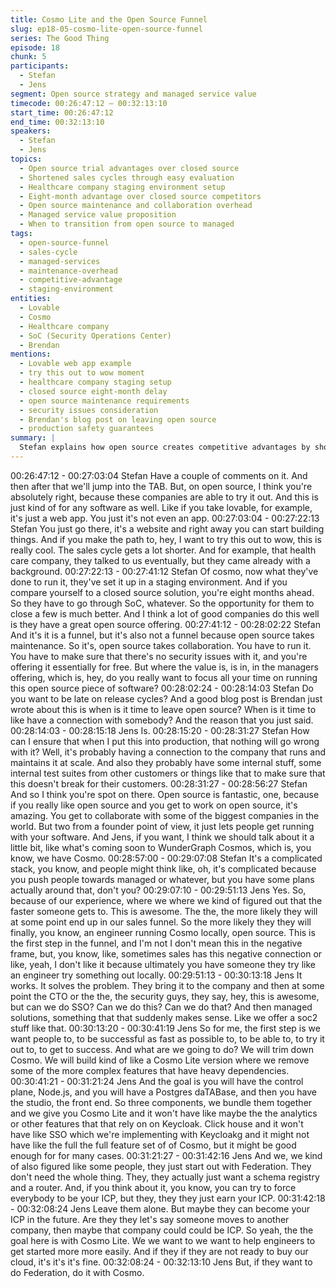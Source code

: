 ```yaml
---
title: Cosmo Lite and the Open Source Funnel
slug: ep18-05-cosmo-lite-open-source-funnel
series: The Good Thing
episode: 18
chunk: 5
participants:
  - Stefan
  - Jens
segment: Open source strategy and managed service value
timecode: 00:26:47:12 – 00:32:13:10
start_time: 00:26:47:12
end_time: 00:32:13:10
speakers:
  - Stefan
  - Jens
topics:
  - Open source trial advantages over closed source
  - Shortened sales cycles through easy evaluation
  - Healthcare company staging environment setup
  - Eight-month advantage over closed source competitors
  - Open source maintenance and collaboration overhead
  - Managed service value proposition
  - When to transition from open source to managed
tags:
  - open-source-funnel
  - sales-cycle
  - managed-services
  - maintenance-overhead
  - competitive-advantage
  - staging-environment
entities:
  - Lovable
  - Cosmo
  - Healthcare company
  - SoC (Security Operations Center)
  - Brendan
mentions:
  - Lovable web app example
  - try this out to wow moment
  - healthcare company staging setup
  - closed source eight-month delay
  - open source maintenance requirements
  - security issues consideration
  - Brendan's blog post on leaving open source
  - production safety guarantees
summary: |
  Stefan explains how open source creates competitive advantages by shortening sales cycles, using healthcare company and Lovable examples where immediate trial access led to faster adoption. He discusses the tradeoff between offering free open source versus managed services, noting that while open source requires maintenance and collaboration overhead, the value proposition lies in production safety, internal test suites, and enterprise support that managed services provide.
---
```


00:26:47:12 - 00:27:03:04
Stefan
Have a couple of comments on it. And then after that we'll jump into the TAB. But, on open
source, I think you're absolutely right, because these companies are able to try it out. And this is
just kind of for any software as well. Like if you take lovable, for example, it's just a web app.
You just it's not even an app.
00:27:03:04 - 00:27:22:13
Stefan
You just go there, it's a website and right away you can start building things. And if you make the
path to, hey, I want to try this out to wow, this is really cool. The sales cycle gets a lot shorter.
And for example, that health care company, they talked to us eventually, but they came already
with a background.
00:27:22:13 - 00:27:41:12
Stefan
Of cosmo, now what they've done to run it, they've set it up in a staging environment. And if you
compare yourself to a closed source solution, you're eight months ahead. So they have to go
through SoC, whatever. So the opportunity for them to close a few is much better. And I think a
lot of good companies do this well is they have a great open source offering.
00:27:41:12 - 00:28:02:22
Stefan
And it's it is a funnel, but it's also not a funnel because open source takes maintenance. So it's,
open source takes collaboration. You have to run it. You have to make sure that there's no
security issues with it, and you're offering it essentially for free. But where the value is, is in, in
the managers offering, which is, hey, do you really want to focus all your time on running this
open source piece of software?
00:28:02:24 - 00:28:14:03
Stefan
Do you want to be late on release cycles? And a good blog post is Brendan just wrote about this
is when is it time to leave open source? When is it time to like have a connection with
somebody? And the reason that you just said.
00:28:14:03 - 00:28:15:18
Jens
Is.
00:28:15:20 - 00:28:31:27
Stefan
How can I ensure that when I put this into production, that nothing will go wrong with it? Well, it's
probably having a connection to the company that runs and maintains it at scale. And also they
probably have some internal stuff, some internal test suites from other customers or things like
that to make sure that this doesn't break for their customers.
00:28:31:27 - 00:28:56:27
Stefan
And so I think you're spot on there. Open source is fantastic, one, because if you really like
open source and you get to work on open source, it's amazing. You get to collaborate with some
of the biggest companies in the world. But two from a founder point of view, it just lets people
get running with your software. And Jens, if you want, I think we should talk about it a little bit,
like what's coming soon to WunderGraph Cosmos, which is, you know, we have Cosmo.
00:28:57:00 - 00:29:07:08
Stefan
It's a complicated stack, you know, and people might think like, oh, it's complicated because you
push people towards managed or whatever, but you have some plans actually around that, don't
you?
00:29:07:10 - 00:29:51:13
Jens
Yes. So, because of our experience, where we where we kind of figured out that the faster
someone gets to. This is awesome. The the, the more likely they will at some point end up in our
sales funnel. So the more likely they they will finally, you know, an engineer running Cosmo
locally, open source. This is the first step in the funnel, and I'm not I don't mean this in the
negative frame, but, you know, like, sometimes sales has this negative connection or like, yeah,
I don't like it because ultimately you have someone they try like an engineer try something out
locally.
00:29:51:13 - 00:30:13:18
Jens
It works. It solves the problem. They bring it to the company and then at some point the CTO or
the the, the security guys, they say, hey, this is awesome, but can we do SSO? Can we do this?
Can we do that? And then managed solutions, something that that suddenly makes sense. Like
we offer a soc2 stuff like that.
00:30:13:20 - 00:30:41:19
Jens
So for me, the first step is we want people to, to be successful as fast as possible to, to be able
to, to try it out to, to get to success. And what are we going to do? We will trim down Cosmo. We
will build kind of like a Cosmo Lite version where we remove some of the more complex
features that have heavy dependencies.
00:30:41:21 - 00:31:21:24
Jens
And the goal is you will have the control plane, Node.js, and you will have a Postgres
daTABase, and then you have the studio, the front end. So three components, we bundle them
together and we give you Cosmo Lite and it won't have like maybe the the analytics or other
features that that rely on on Keycloak. Click house and it won't have like SSO which we're
implementing with Keycloakg and it might not have like the full the full feature set of of Cosmo,
but it might be good enough for for many cases.
00:31:21:27 - 00:31:42:16
Jens
And we, we kind of also figured like some people, they just start out with Federation. They don't
need the whole thing. They, they actually just want a schema registry and a router. And, if you
think about it, you know, you can try to force everybody to be your ICP, but they, they they just
earn your ICP.
00:31:42:18 - 00:32:08:24
Jens
Leave them alone. But maybe they can become your ICP in the future. Are they they let's say
someone moves to another company, then maybe that company could could be ICP. So yeah,
the the goal here is with Cosmo Lite. We we want to we want to help engineers to get started
more more easily. And if they if they are not ready to buy our cloud, it's it's it's fine.
00:32:08:24 - 00:32:13:10
Jens
But, if they want to do Federation, do it with Cosmo.